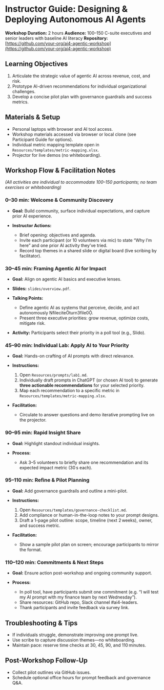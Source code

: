 # Instructor Guide: Designing & Deploying Autonomous AI Agents

**Workshop Duration:** 2 hours
**Audience:** 100–150 C-suite executives and senior leaders with baseline AI literacy
**Repository:** [https://github.com/your-org/ai4-agentic-workshop](https://github.com/your-org/ai4-agentic-workshop)

## Learning Objectives

1. Articulate the strategic value of agentic AI across revenue, cost, and risk.
2. Prototype AI-driven recommendations for individual organizational challenges.
3. Develop a concise pilot plan with governance guardrails and success metrics.

## Materials & Setup

* Personal laptops with browser and AI tool access.
* Workshop materials accessed via browser or local clone (see Participant Guide for options).
* Individual metric mapping template open in `Resources/templates/metric-mapping.xlsx`.
* Projector for live demos (no whiteboarding).

## Workshop Flow & Facilitation Notes

*(All activities are individual to accommodate 100–150 participants; no team exercises or whiteboarding)*

### 0–30 min: Welcome & Community Discovery

* **Goal:** Build community, surface individual expectations, and capture prior AI experience.
* **Instructor Actions:**

  * Brief opening: objectives and agenda.
  * Invite each participant (or 10 volunteers via mic) to state “Why I’m here” and one prior AI activity they’ve tried.
  * Record top themes in a shared slide or digital board (live scribing by facilitator).

### 30–45 min: Framing Agentic AI for Impact

* **Goal:** Align on agentic AI basics and executive lenses.
* **Slides:** `slides/overview.pdf`.
* **Talking Points:**

  * Define agentic AI as systems that perceive, decide, and act autonomously fileciteturn3file0.
  * Present three executive priorities: grow revenue, optimize costs, mitigate risk.
* **Activity:** Participants select their priority in a poll tool (e.g., Slido).

### 45–90 min: Individual Lab: Apply AI to Your Priority

* **Goal:** Hands-on crafting of AI prompts with direct relevance.
* **Instructions:**

  1. Open `Resources/prompts/lab1.md`.
  2. Individually draft prompts in ChatGPT (or chosen AI tool) to generate **three actionable recommendations** for your selected priority.
  3. Map each recommendation to a specific metric in `Resources/templates/metric-mapping.xlsx`.
* **Facilitation:**

  * Circulate to answer questions and demo iterative prompting live on the projector.

### 90–95 min: Rapid Insight Share

* **Goal:** Highlight standout individual insights.
* **Process:**

  * Ask 3–5 volunteers to briefly share one recommendation and its expected impact metric (30 s each).

### 95–110 min: Refine & Pilot Planning

* **Goal:** Add governance guardrails and outline a mini-pilot.
* **Instructions:**

  1. Open `Resources/templates/governance-checklist.md`.
  2. Add compliance or human-in-the-loop notes to your prompt designs.
  3. Draft a 1-page pilot outline: scope, timeline (next 2 weeks), owner, and success metric.
* **Facilitation:**

  * Show a sample pilot plan on screen; encourage participants to mirror the format.

### 110–120 min: Commitments & Next Steps

* **Goal:** Ensure action post-workshop and ongoing community support.
* **Process:**

  * In poll tool, have participants submit one commitment (e.g. “I will test my AI prompt with my finance team by next Wednesday”).
  * Share resources: GitHub repo, Slack channel #ai4-leaders.
  * Thank participants and invite feedback via survey link.

## Troubleshooting & Tips

* If individuals struggle, demonstrate improving one prompt live.
* Use scribe to capture discussion themes—no whiteboarding.
* Maintain pace: reserve time checks at 30, 45, 90, and 110 minutes.

## Post-Workshop Follow-Up

* Collect pilot outlines via GitHub issues.
* Schedule optional office hours for prompt feedback and governance Q\&A.
